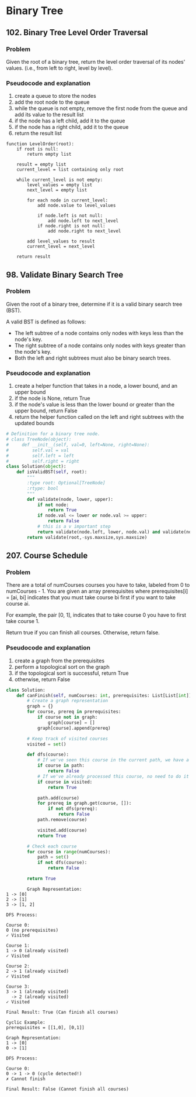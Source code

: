 # Binary Tree

## 102. Binary Tree Level Order Traversal

### Problem

Given the root of a binary tree, return the level order traversal of its nodes' values. (i.e., from left to right, level by level).

### Pseudocode and explanation

1. create a queue to store the nodes
2. add the root node to the queue
3. while the queue is not empty, remove the first node from the queue and add its value to the result list
4. if the node has a left child, add it to the queue
5. if the node has a right child, add it to the queue
6. return the result list

```
function LevelOrder(root):
    if root is null:
        return empty list

    result = empty list
    current_level = list containing only root

    while current_level is not empty:
        level_values = empty list
        next_level = empty list

        for each node in current_level:
            add node.value to level_values

            if node.left is not null:
                add node.left to next_level
            if node.right is not null:
                add node.right to next_level

        add level_values to result
        current_level = next_level

    return result
```

## 98. Validate Binary Search Tree

### Problem

Given the root of a binary tree, determine if it is a valid binary search tree (BST).

A valid BST is defined as follows:

- The left subtree of a node contains only nodes with keys less than the node's key.
- The right subtree of a node contains only nodes with keys greater than the node's key.
- Both the left and right subtrees must also be binary search trees.

### Pseudocode and explanation

1. create a helper function that takes in a node, a lower bound, and an upper bound
2. if the node is None, return True
3. if the node's value is less than the lower bound or greater than the upper bound, return False
4. return the helper function called on the left and right subtrees with the updated bounds

```python
# Definition for a binary tree node.
# class TreeNode(object):
#     def __init__(self, val=0, left=None, right=None):
#         self.val = val
#         self.left = left
#         self.right = right
class Solution(object):
    def isValidBST(self, root):
        """
        :type root: Optional[TreeNode]
        :rtype: bool
        """
        def validate(node, lower, upper):
            if not node:
                return True
            if node.val <= lower or node.val >= upper:
                return False
            # this is a v important step
            return validate(node.left, lower, node.val) and validate(node.right, node.val, upper)
        return validate(root,-sys.maxsize,sys.maxsize)
```

## 207. Course Schedule

### Problem

There are a total of numCourses courses you have to take, labeled from 0 to numCourses - 1. You are given an array prerequisites where prerequisites[i] = [ai, bi] indicates that you must take course bi first if you want to take course ai.

For example, the pair [0, 1], indicates that to take course 0 you have to first take course 1.

Return true if you can finish all courses. Otherwise, return false.

### Pseudocode and explanation

1. create a graph from the prerequisites
2. perform a topological sort on the graph
3. if the topological sort is successful, return True
4. otherwise, return False

```python
class Solution:
    def canFinish(self, numCourses: int, prerequisites: List[List[int]]) -> bool:
        # Create a graph representation
        graph = {}
        for course, prereq in prerequisites:
            if course not in graph:
                graph[course] = []
            graph[course].append(prereq)

        # Keep track of visited courses
        visited = set()

        def dfs(course):
            # If we've seen this course in the current path, we have a cycle
            if course in path:
                return False
            # If we've already processed this course, no need to do it again
            if course in visited:
                return True

            path.add(course)
            for prereq in graph.get(course, []):
                if not dfs(prereq):
                    return False
            path.remove(course)

            visited.add(course)
            return True

        # Check each course
        for course in range(numCourses):
            path = set()
            if not dfs(course):
                return False

        return True
```

```
        Graph Representation:
1 -> [0]
2 -> [1]
3 -> [1, 2]

DFS Process:

Course 0:
0 (no prerequisites)
✓ Visited

Course 1:
1 -> 0 (already visited)
✓ Visited

Course 2:
2 -> 1 (already visited)
✓ Visited

Course 3:
3 -> 1 (already visited)
  -> 2 (already visited)
✓ Visited

Final Result: True (Can finish all courses)

Cyclic Example:
prerequisites = [[1,0], [0,1]]

Graph Representation:
1 -> [0]
0 -> [1]

DFS Process:

Course 0:
0 -> 1 -> 0 (cycle detected!)
✗ Cannot finish

Final Result: False (Cannot finish all courses)

```
